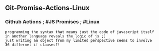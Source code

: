## Git-Promise-Actions-Linux
### Github Actions ; #JS Promises ; #Linux

    programming the syntax that means just the code of javascript itself
    in another language reveals the logic of js ;)
    just writing an object from my limited perspective seems to involve 
    36 differnet if clauses?!
